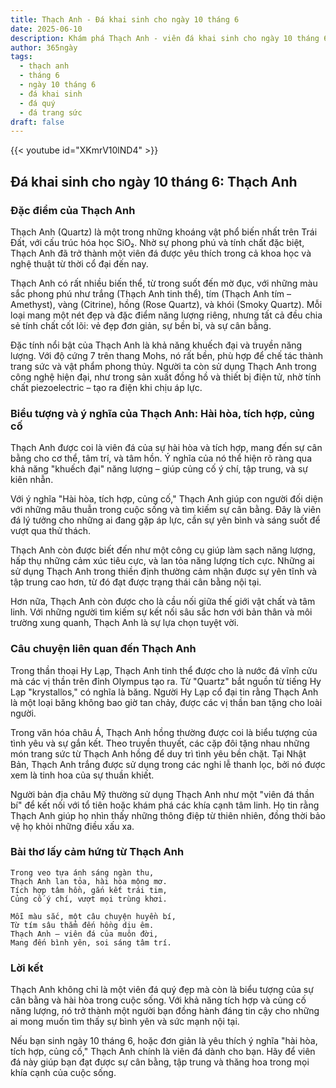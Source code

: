 ```yaml
---
title: Thạch Anh - Đá khai sinh cho ngày 10 tháng 6
date: 2025-06-10
description: Khám phá Thạch Anh - viên đá khai sinh cho ngày 10 tháng 6, biểu tượng của Hài hòa, tích hợp, củng cố. Cùng tìm hiểu ý nghĩa sâu sắc của viên đá độc đáo này.
author: 365ngày
tags:
  - thạch anh
  - tháng 6
  - ngày 10 tháng 6
  - đá khai sinh
  - đá quý
  - đá trang sức
draft: false
---
```


{{< youtube id="XKmrV10lND4" >}}

## Đá khai sinh cho ngày 10 tháng 6: Thạch Anh

### Đặc điểm của Thạch Anh

Thạch Anh (Quartz) là một trong những khoáng vật phổ biến nhất trên Trái Đất, với cấu trúc hóa học SiO₂. Nhờ sự phong phú và tính chất đặc biệt, Thạch Anh đã trở thành một viên đá được yêu thích trong cả khoa học và nghệ thuật từ thời cổ đại đến nay.

Thạch Anh có rất nhiều biến thể, từ trong suốt đến mờ đục, với những màu sắc phong phú như trắng (Thạch Anh tinh thể), tím (Thạch Anh tím – Amethyst), vàng (Citrine), hồng (Rose Quartz), và khói (Smoky Quartz). Mỗi loại mang một nét đẹp và đặc điểm năng lượng riêng, nhưng tất cả đều chia sẻ tính chất cốt lõi: vẻ đẹp đơn giản, sự bền bỉ, và sự cân bằng.

Đặc tính nổi bật của Thạch Anh là khả năng khuếch đại và truyền năng lượng. Với độ cứng 7 trên thang Mohs, nó rất bền, phù hợp để chế tác thành trang sức và vật phẩm phong thủy. Người ta còn sử dụng Thạch Anh trong công nghệ hiện đại, như trong sản xuất đồng hồ và thiết bị điện tử, nhờ tính chất piezoelectric – tạo ra điện khi chịu áp lực.

### Biểu tượng và ý nghĩa của Thạch Anh: Hài hòa, tích hợp, củng cố

Thạch Anh được coi là viên đá của sự hài hòa và tích hợp, mang đến sự cân bằng cho cơ thể, tâm trí, và tâm hồn. Ý nghĩa của nó thể hiện rõ ràng qua khả năng "khuếch đại" năng lượng – giúp củng cố ý chí, tập trung, và sự kiên nhẫn.

Với ý nghĩa "Hài hòa, tích hợp, củng cố," Thạch Anh giúp con người đối diện với những mâu thuẫn trong cuộc sống và tìm kiếm sự cân bằng. Đây là viên đá lý tưởng cho những ai đang gặp áp lực, cần sự yên bình và sáng suốt để vượt qua thử thách.

Thạch Anh còn được biết đến như một công cụ giúp làm sạch năng lượng, hấp thụ những cảm xúc tiêu cực, và lan tỏa năng lượng tích cực. Những ai sử dụng Thạch Anh trong thiền định thường cảm nhận được sự yên tĩnh và tập trung cao hơn, từ đó đạt được trạng thái cân bằng nội tại.

Hơn nữa, Thạch Anh còn được cho là cầu nối giữa thế giới vật chất và tâm linh. Với những người tìm kiếm sự kết nối sâu sắc hơn với bản thân và môi trường xung quanh, Thạch Anh là sự lựa chọn tuyệt vời.

### Câu chuyện liên quan đến Thạch Anh

Trong thần thoại Hy Lạp, Thạch Anh tinh thể được cho là nước đá vĩnh cửu mà các vị thần trên đỉnh Olympus tạo ra. Từ "Quartz" bắt nguồn từ tiếng Hy Lạp "krystallos," có nghĩa là băng. Người Hy Lạp cổ đại tin rằng Thạch Anh là một loại băng không bao giờ tan chảy, được các vị thần ban tặng cho loài người.

Trong văn hóa châu Á, Thạch Anh hồng thường được coi là biểu tượng của tình yêu và sự gắn kết. Theo truyền thuyết, các cặp đôi tặng nhau những món trang sức từ Thạch Anh hồng để duy trì tình yêu bền chặt. Tại Nhật Bản, Thạch Anh trắng được sử dụng trong các nghi lễ thanh lọc, bởi nó được xem là tinh hoa của sự thuần khiết.

Người bản địa châu Mỹ thường sử dụng Thạch Anh như một "viên đá thần bí" để kết nối với tổ tiên hoặc khám phá các khía cạnh tâm linh. Họ tin rằng Thạch Anh giúp họ nhìn thấy những thông điệp từ thiên nhiên, đồng thời bảo vệ họ khỏi những điều xấu xa.

### Bài thơ lấy cảm hứng từ Thạch Anh

```
Trong veo tựa ánh sáng ngàn thu,  
Thạch Anh lan tỏa, hài hòa mộng mơ.  
Tích hợp tâm hồn, gắn kết trái tim,  
Củng cố ý chí, vượt mọi trùng khơi.

Mỗi màu sắc, một câu chuyện huyền bí,  
Từ tím sâu thẳm đến hồng dịu êm.  
Thạch Anh – viên đá của muôn đời,  
Mang đến bình yên, soi sáng tâm trí.
```

### Lời kết

Thạch Anh không chỉ là một viên đá quý đẹp mà còn là biểu tượng của sự cân bằng và hài hòa trong cuộc sống. Với khả năng tích hợp và củng cố năng lượng, nó trở thành một người bạn đồng hành đáng tin cậy cho những ai mong muốn tìm thấy sự bình yên và sức mạnh nội tại.

Nếu bạn sinh ngày 10 tháng 6, hoặc đơn giản là yêu thích ý nghĩa "hài hòa, tích hợp, củng cố," Thạch Anh chính là viên đá dành cho bạn. Hãy để viên đá này giúp bạn đạt được sự cân bằng, tập trung và thăng hoa trong mọi khía cạnh của cuộc sống.